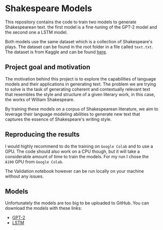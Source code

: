 # Shakespeare Models

This repository contains the code to train two models to generate Shakespearean text. the first model is a fine-tuning of the GPT-2 model and the second one a LSTM model.

Both models use the same dataset which is a collection of Shakespeare's plays. The dataset can be found in the root folder in a file called `text.txt`. The dataset is from Kaggle and can be found [here](https://www.kaggle.com/code/aashkatrivedi/shakespeare-text-generation/input).

## Project goal and motivation

The motivation behind this project is to explore the capabilities of language models and their applications in generating text. The problem we are trying to solve is the task of generating coherent and contextually relevant text that resembles the style and structure of a given literary work, in this case, the works of William Shakespeare.

By training these models on a corpus of Shakespearean literature, we aim to leverage their language modeling abilities to generate new text that captures the essence of Shakespeare's writing style.

## Reproducing the results

I would highly recommend to do the training on `Google Colab` and to use a GPU. The code should also work on a CPU though, but it will take a considerable amount of time to train the models. For my run I chose the `A100` GPU from `Google Colab`.

The Validation notebook however can be run locally on your machine without any issues.

## Models

Unfortunately the models are too big to be uploaded to GitHub. You can download the models with these links:

- [GPT-2](https://drive.google.com/drive/folders/1nNcZIyo163sJomb_NaB_KypmxEoFwFvd?usp=sharing)
- [LSTM](https://drive.google.com/file/d/1-5G_2HuGx1sibJA7T5rjLGk0HsjAzEt9/view?usp=sharing)
